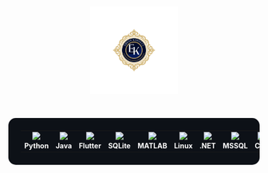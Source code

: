 <p align="center">
<p align="center"><a href="https://kahvecierhan.com"><img width="35%" alt="Hello, I'm Erhan. I do open source!" src="./assets/gh_readme_header.png" /></a></p>

<br />


</p>

<table align="center" cellspacing="30" cellpadding="0" border="0" style="background:#0d1117; padding:25px; border-radius:15px;">
  <tr>
    <td align="center">
      <img src="https://cdn.jsdelivr.net/gh/devicons/devicon@latest/icons/python/python-original.svg" width="100"><br>
      <span style="color:#fff; font-weight:bold;">Python</span>
    </td>
    <td align="center">
      <img src="https://cdn.jsdelivr.net/gh/devicons/devicon@latest/icons/java/java-original.svg" width="100"><br>
      <span style="color:#fff; font-weight:bold;">Java</span>
    </td>
    <td align="center">
      <img src="https://cdn.jsdelivr.net/gh/devicons/devicon@latest/icons/flutter/flutter-original.svg" width="100"><br>
      <span style="color:#fff; font-weight:bold;">Flutter</span>
    </td>
    <td align="center">
      <img src="https://cdn.jsdelivr.net/gh/devicons/devicon@latest/icons/sqlite/sqlite-original.svg" width="100"><br>
      <span style="color:#fff; font-weight:bold;">SQLite</span>
    </td>
    <td align="center">
      <img src="https://cdn.jsdelivr.net/gh/devicons/devicon@latest/icons/matlab/matlab-original.svg" width="100"><br>
      <span style="color:#fff; font-weight:bold;">MATLAB</span>
    </td>
    <td align="center">
      <img src="https://cdn.jsdelivr.net/gh/devicons/devicon@latest/icons/linux/linux-original.svg" width="100"><br>
      <span style="color:#fff; font-weight:bold;">Linux</span>
    </td>
    <td align="center">
      <img src="https://skillicons.dev/icons?i=dotnet" width="100"><br>
      <span style="color:#fff; font-weight:bold;">.NET</span>
    </td>
    <td align="center">
      <img src="https://cdn.jsdelivr.net/gh/devicons/devicon@latest/icons/microsoftsqlserver/microsoftsqlserver-original.svg" width="100"><br>
      <span style="color:#fff; font-weight:bold;">MSSQL</span>
    </td>
    <td align="center">
      <img src="https://cdn.jsdelivr.net/gh/devicons/devicon@latest/icons/cplusplus/cplusplus-original.svg" width="100"><br>
      <span style="color:#fff; font-weight:bold;">C++</span>
    </td>
  </tr>
</table>
